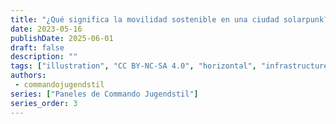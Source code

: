 ```yaml
---
title: "¿Qué significa la movilidad sostenible en una ciudad solarpunk?"
date: 2023-05-16
publishDate: 2025-06-01
draft: false
description: ""
tags: ["illustration", "CC BY-NC-SA 4.0", "horizontal", "infrastructure", "transport"]
authors:
 - commandojugendstil
series: ["Paneles de Commando Jugendstil"]
series_order: 3
---
```

